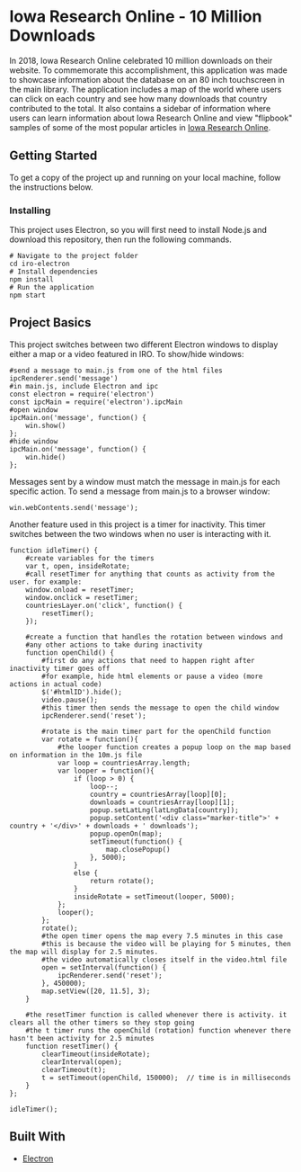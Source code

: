 # Iowa Research Online - 10 Million Downloads
In 2018, Iowa Research Online celebrated 10 million downloads on their website. To commemorate this accomplishment, this application was made to showcase information about the database on an 80 inch touchscreen in the main library. The application includes a map of the world where users can click on each country and see how many downloads that country contributed to the total. It also contains a sidebar of information where users can learn information about Iowa Research Online and view "flipbook" samples of some of the most popular articles in [Iowa Research Online](http://ir.uiowa.edu/).
## Getting Started
To get a copy of the project up and running on your local machine, follow the instructions below.
### Installing
This project uses Electron, so you will first need to install Node.js and download this repository, then run the following commands.
```
# Navigate to the project folder
cd iro-electron
# Install dependencies
npm install
# Run the application
npm start
```
## Project Basics
This project switches between two different Electron windows to display either a map or a video featured in IRO. To show/hide windows:
```
#send a message to main.js from one of the html files
ipcRenderer.send('message')
#in main.js, include Electron and ipc
const electron = require('electron')
const ipcMain = require('electron').ipcMain
#open window
ipcMain.on('message', function() {
	win.show()
};
#hide window
ipcMain.on('message', function() {
	win.hide()
};
```
Messages sent by a window must match the message in main.js for each specific action.
To send a message from main.js to a browser window:
```
win.webContents.send('message');
```
Another feature used in this project is a timer for inactivity. This timer switches between the two windows when no user is interacting with it.
```
function idleTimer() {
	#create variables for the timers
	var t, open, insideRotate;
	#call resetTimer for anything that counts as activity from the user. for example:
	window.onload = resetTimer;
	window.onclick = resetTimer;
	countriesLayer.on('click', function() {
		resetTimer();
	});
	
	#create a function that handles the rotation between windows and
	#any other actions to take during inactivity
	function openChild() {
		#first do any actions that need to happen right after inactivity timer goes off
		#for example, hide html elements or pause a video (more actions in actual code)
		$('#htmlID').hide();
		video.pause();
		#this timer then sends the message to open the child window
		ipcRenderer.send('reset');
		
		#rotate is the main timer part for the openChild function
		var rotate = function(){
			#the looper function creates a popup loop on the map based on information in the 10m.js file
			var loop = countriesArray.length;
			var looper = function(){
				if (loop > 0) {
					loop--;
					country = countriesArray[loop][0];
					downloads = countriesArray[loop][1];
					popup.setLatLng(latLngData[country]);
					popup.setContent('<div class="marker-title">' + country + '</div>' + downloads + ' downloads');
					popup.openOn(map);
					setTimeout(function() {
						map.closePopup()
					}, 5000);
				}
				else {
					return rotate();
				}
				insideRotate = setTimeout(looper, 5000);
			};
			looper();
		};
		rotate();
		#the open timer opens the map every 7.5 minutes in this case
		#this is because the video will be playing for 5 minutes, then the map will display for 2.5 minutes.
		#the video automatically closes itself in the video.html file
		open = setInterval(function() {
			ipcRenderer.send('reset');
		}, 450000);
		map.setView([20, 11.5], 3);
	}
	
	#the resetTimer function is called whenever there is activity. it clears all the other timers so they stop going
	#the t timer runs the openChild (rotation) function whenever there hasn't been activity for 2.5 minutes
	function resetTimer() {
		clearTimeout(insideRotate);
		clearInterval(open);
		clearTimeout(t);
		t = setTimeout(openChild, 150000);  // time is in milliseconds
	}
};

idleTimer();
```
## Built With
* [Electron](https://electronjs.org/docs)